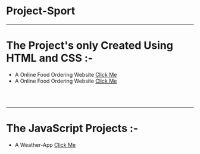 # Project-Sport
<hr>
<h1>The Project's only Created Using HTML and CSS :-</h1>
<ul>
  <li> A Online Food Ordering Website <a href="https://fahiz7940.github.io/Project-Sport/only-HTML&CSS/My-Projects--main/index.html" > Click Me  </a></li>
  <li> A Online Food Ordering Website <a href="https://fahiz7940.github.io/Project-Sport/only-HTML&CSS/Rotating-image3D/index.html" > Click Me  </a></li>
</ul>
<br>
<br>
<hr>
<h1>The JavaScript Projects :-</h1>
<ul>
  <li> A Weather-App <a href="https://fahiz7940.github.io/Project-Sport/using-JavaScript/wether-app/index.html" >Click Me</a></li>
</ul>

